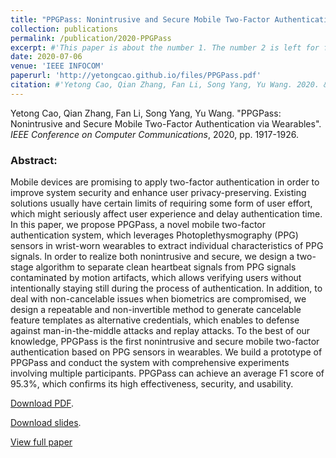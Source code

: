 ```yaml
---
title: "PPGPass: Nonintrusive and Secure Mobile Two-Factor Authentication via Wearables"
collection: publications
permalink: /publication/2020-PPGPass
excerpt: #'This paper is about the number 1. The number 2 is left for future work.'
date: 2020-07-06
venue: 'IEEE INFOCOM'
paperurl: 'http://yetongcao.github.io/files/PPGPass.pdf'
citation: #'Yetong Cao, Qian Zhang, Fan Li, Song Yang, Yu Wang. 2020. &quot;EarAce: Empowering Versatile Acoustic Sensing via Earable Active Noise Cancellation Platform.&quot; <i>Proceedings of the ACM on Interactive, Mobile, Wearable and Ubiquitous Technologies</i>. 7(2), 1-23.'
---
```

Yetong Cao, Qian Zhang, Fan Li, Song Yang, Yu Wang. "PPGPass: Nonintrusive and Secure Mobile Two-Factor Authentication via Wearables". _IEEE Conference on Computer Communications_, 2020, pp. 1917-1926.


### Abstract:
Mobile devices are promising to apply two-factor authentication in order to improve system security and enhance user privacy-preserving. Existing solutions usually have certain limits of requiring some form of user effort, which might seriously affect user experience and delay authentication time. In this paper, we propose PPGPass, a novel mobile two-factor authentication system, which leverages Photoplethysmography (PPG) sensors in wrist-worn wearables to extract individual characteristics of PPG signals. In order to realize both nonintrusive and secure, we design a two-stage algorithm to separate clean heartbeat signals from PPG signals contaminated by motion artifacts, which allows verifying users without intentionally staying still during the process of authentication. In addition, to deal with non-cancelable issues when biometrics are compromised, we design a repeatable and non-invertible method to generate cancelable feature templates as alternative credentials, which enables to defense against man-in-the-middle attacks and replay attacks. To the best of our knowledge, PPGPass is the first nonintrusive and secure mobile two-factor authentication based on PPG sensors in wearables. We build a prototype of PPGPass and conduct the system with comprehensive experiments involving multiple participants. PPGPass can achieve an average F1 score of 95.3%, which confirms its high effectiveness, security, and usability.

[<ins>Download PDF</ins>](../files/PPGPass.pdf).

[<ins>Download slides</ins>](../files/INFOCOM2020-PPGPass-final.pptx).

[<ins>View full paper</ins>](https://ieeexplore.ieee.org/abstract/document/9155380)

